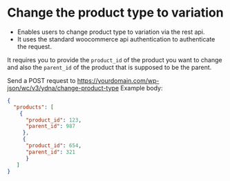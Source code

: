 # Change the product type to variation

- Enables users to change product type to variation via the rest api.
- It uses the standard woocommerce api authentication to authenticate the request.

It requires you to provide the `product_id` of the product you want to change and also the `parent_id` of the product that is supposed to be the parent.

Send a POST request to https://yourdomain.com/wp-json/wc/v3/ydna/change-product-type
Example body:
```json
{
  "products": [
    {
      "product_id": 123,
      "parent_id": 987
     },
     {
      "product_id": 654,
      "parent_id": 321
      }
   ]
}
```
